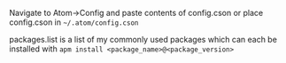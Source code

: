 Navigate to Atom->Config and paste contents of config.cson
or place config.cson in `~/.atom/config.cson`

packages.list is a list of my commonly used packages which can each be installed with `apm install <package_name>@<package_version>`

